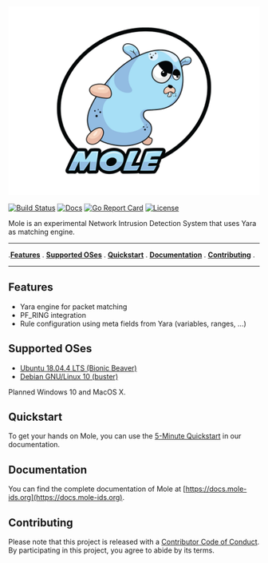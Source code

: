 
<p align="center">
<img src="docs/content/assets/img/mole.logo.png" alt="Mole" title="Mole" />
</p>

[![Build Status](https://www.travis-ci.org/mole-ids/mole.svg?branch=master)](https://www.travis-ci.org/mole-ids/mole)
[![Docs](https://img.shields.io/badge/docs-current-brightgreen.svg)](https://docs.mole-ids.org)
[![Go Report Card](https://goreportcard.com/badge/mole-ids/mole)](https://goreportcard.com/report/mole-ids/mole)
[![License](https://img.shields.io/badge/License-Apache%202.0-blue.svg)](https://opensource.org/licenses/Apache-2.0)



Mole is an experimental Network Intrusion Detection System that uses Yara as matching engine.

---

.**[Features](#features)** .
**[Supported OSes](#supported-oses)** .
**[Quickstart](#quickstart)** .
**[Documentation](#documentation)** .
**[Contributing](#contributing)** .

---


## Features

- Yara engine for packet matching
- PF_RING integration
- Rule configuration using meta fields from Yara (variables, ranges, ...)


## Supported OSes

- [Ubuntu 18.04.4 LTS (Bionic Beaver)](https://releases.ubuntu.com/18.04.4/) 
- [Debian GNU/Linux 10 (buster)](https://www.debian.org/releases/buster/)

Planned Windows 10 and MacOS X.


## Quickstart

To get your hands on Mole, you can use the [5-Minute Quickstart](https://docs.moleids.org/getting-started/quick-start/) in our documentation.


## Documentation

You can find the complete documentation of Mole at [https://docs.mole-ids.org](https://docs.mole-ids.org).


## Contributing

Please note that this project is released with a [Contributor Code of Conduct](CODE_OF_CONDUCT.md).
By participating in this project, you agree to abide by its terms.

